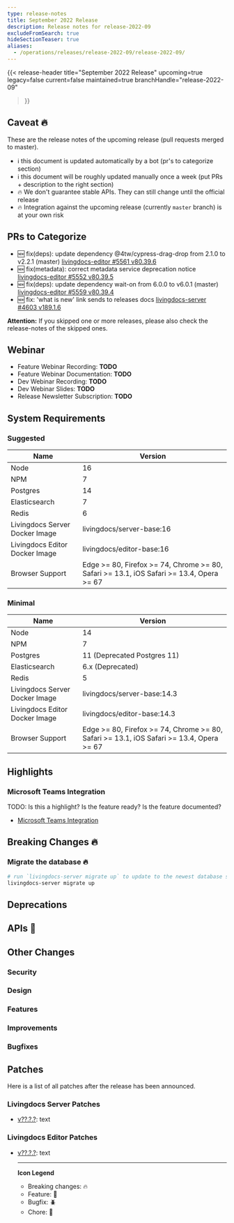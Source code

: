 ```yaml
---
type: release-notes
title: September 2022 Release
description: Release notes for release-2022-09
excludeFromSearch: true
hideSectionTeaser: true
aliases:
  - /operations/releases/release-2022-09/release-2022-09/
---
```


{{< release-header
  title="September 2022 Release"
  upcoming=true
  legacy=false
  current=false
  maintained=true
  branchHandle="release-2022-09"
>}}

## Caveat :fire:

These are the release notes of the upcoming release (pull requests merged to master).

- :information_source: this document is updated automatically by a bot (pr's to categorize section)
- :information_source: this document will be roughly updated manually once a week (put PRs + description to the right section)
- :fire: We don't guarantee stable APIs. They can still change until the official release
- :fire: Integration against the upcoming release (currently `master` branch) is at your own risk

## PRs to Categorize
* :new: fix(deps): update dependency @4tw/cypress-drag-drop from 2.1.0 to v2.2.1 (master) [livingdocs-editor #5561 v80.39.6](https://github.com/livingdocsIO/livingdocs-editor/pull/5561)
* :new: fix(metadata): correct metadata service deprecation notice [livingdocs-editor #5552 v80.39.5](https://github.com/livingdocsIO/livingdocs-editor/pull/5552)
* :new: fix(deps): update dependency wait-on from 6.0.0 to v6.0.1 (master) [livingdocs-editor #5559 v80.39.4](https://github.com/livingdocsIO/livingdocs-editor/pull/5559)
* :new: fix: 'what is new' link sends to releases docs [livingdocs-server #4603 v189.1.6](https://github.com/livingdocsIO/livingdocs-server/pull/4603)


**Attention:** If you skipped one or more releases, please also check the release-notes of the skipped ones.

## Webinar

* Feature Webinar Recording: **TODO**
* Feature Webinar Documentation: **TODO**
* Dev Webinar Recording: **TODO**
* Dev Webinar Slides: **TODO**
* Release Newsletter Subscription: **TODO**

## System Requirements

### Suggested
|Name|Version|
|-|-|
|Node|16|
|NPM|7|
|Postgres|14|
|Elasticsearch|7|
|Redis|6|
|Livingdocs Server Docker Image|livingdocs/server-base:16|
|Livingdocs Editor Docker Image|livingdocs/editor-base:16|
|Browser Support|Edge >= 80, Firefox >= 74, Chrome >= 80, Safari >= 13.1, iOS Safari >= 13.4, Opera >= 67|

### Minimal
|Name|Version|
|-|-|
|Node|14|
|NPM|7|
|Postgres|11 (Deprecated Postgres 11)|
|Elasticsearch|6.x (Deprecated)|
|Redis|5|
|Livingdocs Server Docker Image|livingdocs/server-base:14.3|
|Livingdocs Editor Docker Image|livingdocs/editor-base:14.3|
|Browser Support|Edge >= 80, Firefox >= 74, Chrome >= 80, Safari >= 13.1, iOS Safari >= 13.4, Opera >= 67|


## Highlights

### Microsoft Teams Integration

TODO: Is this a highlight? Is the feature ready? Is the feature documented?

* [Microsoft Teams Integration](https://github.com/livingdocsIO/livingdocs-server/pull/4408)

## Breaking Changes :fire:

### Migrate the database :fire:

```sh
# run `livingdocs-server migrate up` to update to the newest database scheme
livingdocs-server migrate up
```

## Deprecations

## APIs :gift:

## Other Changes

### Security

### Design

### Features

### Improvements

### Bugfixes

## Patches

Here is a list of all patches after the release has been announced.

### Livingdocs Server Patches
- [v??.?.?](https://github.com/livingdocsIO/livingdocs-server/releases/tag/v??.?.?): text

### Livingdocs Editor Patches
- [v??.?.?](https://github.com/livingdocsIO/livingdocs-editor/releases/tag/v??.?.?): text

  ---
  **Icon Legend**
  * Breaking changes: :fire:
  * Feature: :gift:
  * Bugfix: :beetle:
  * Chore: :wrench:
